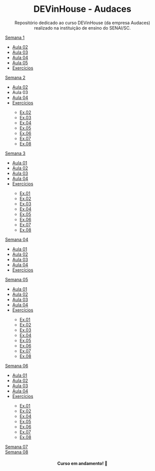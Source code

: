 <h1 align="center">DEVinHouse - Audaces </h1>
    
<p align="center">Repositório dedicado ao curso DEVinHouse (da empresa Audaces) realizado na instituição de ensino do SENAI/SC. </p>

<div id=semana-01>
    <a href="https://github.com/mariaeduardagervini/DevInHouse/tree/main/MODULO.01/SEMANA.01">Semana 1</a>
        <ul>
            <li> <a href="https://github.com/mariaeduardagervini/DevInHouse/tree/main/MODULO.01/SEMANA.01/AULA02">Aula 02</a></li>
            <li><a href="https://github.com/mariaeduardagervini/DevInHouse/tree/main/MODULO.01/SEMANA.01/AULA03">Aula 03</a></li>
            <li><a href="https://github.com/mariaeduardagervini/DevInHouse/tree/main/MODULO.01/SEMANA.01/AULA04">Aula 04</a></li>
            <li><a href="https://github.com/mariaeduardagervini/DevInHouse/tree/main/MODULO.01/SEMANA.01/AULA05">Aula 05</a></li>
            <li><a href="https://github.com/mariaeduardagervini/DevInHouse/tree/main/MODULO.01/SEMANA.01/EXERCICIOS">Exercícios</a></li>
        </ul>
</div>
<div id='semana-02'>
    <a href="https://github.com/mariaeduardagervini/DevInHouse/tree/main/MODULO.01/SEMANA.02/">Semana 2</a>
    <ul>
        <li><a href="https://github.com/mariaeduardagervini/DevInHouse/tree/main/MODULO.01/SEMANA.02/aula02">Aula 02</a></li>
        <li>Aula 03</li>
        <li><a href="https://github.com/mariaeduardagervini/DevInHouse/tree/main/MODULO.01/SEMANA.02/AULA04">Aula 04</a></li>
        <li><a href="https://github.com/mariaeduardagervini/DevInHouse/tree/main/MODULO.01/SEMANA.02/EXERCICIOS">Exercícios</a></li>
        <ul>
            <li><a href="https://github.com/mariaeduardagervini/DevInHouse/tree/main/MODULO.01/SEMANA.02/EXERCICIOS/Ex.02">Ex.02</a></li>   
            <li><a href="https://github.com/mariaeduardagervini/DevInHouse/tree/main/MODULO.01/SEMANA.02/EXERCICIOS/Ex.03">Ex.03</a></li>
            <li><a href="https://github.com/mariaeduardagervini/DevInHouse/tree/main/MODULO.01/SEMANA.02/EXERCICIOS/Ex.04">Ex.04</a></li>
            <li><a href="https://github.com/mariaeduardagervini/DevInHouse/tree/main/MODULO.01/SEMANA.02/EXERCICIOS/Ex.05">Ex.05</a></li>
            <li><a href="https://github.com/mariaeduardagervini/DevInHouse/tree/main/MODULO.01/SEMANA.02/EXERCICIOS/Ex.06">Ex.06</a></li>
            <li><a href="https://github.com/mariaeduardagervini/DevInHouse/tree/main/MODULO.01/SEMANA.02/EXERCICIOS/Ex.07">Ex.07</a></li>
            <li><a href="https://github.com/mariaeduardagervini/DevInHouse/tree/main/MODULO.01/SEMANA.02/EXERCICIOS/Ex.08">Ex.08</a></li>
        </ul>
    </ul>
</div>

<div id='semana-03'>
    <a href="https://github.com/mariaeduardagervini/DevInHouse/tree/main/MODULO.01/SEMANA.03">Semana 3</a>
    <ul>
        <li><a href="https://github.com/mariaeduardagervini/DevInHouse/tree/main/MODULO.01/SEMANA.03/AULA.01">Aula 01</a></li>
        <li><a href="https://github.com/mariaeduardagervini/DevInHouse/tree/main/MODULO.01/SEMANA.03/AULA.02">Aula 02</a></li>
        <li><a href="https://github.com/mariaeduardagervini/DevInHouse/tree/main/MODULO.01/SEMANA.03/AULA.03">Aula 03</a></li>
        <li><a href="https://github.com/mariaeduardagervini/DevInHouse/tree/main/MODULO.01/SEMANA.03/AULA.04">Aula 04</a></li>
        <li><a href="https://github.com/mariaeduardagervini/DevInHouse/tree/main/MODULO.01/SEMANA.03/EXERC%C3%8DCIOS">Exercícios</a></li>
        <ul>
            <li><a href="https://github.com/mariaeduardagervini/DevInHouse/tree/main/MODULO.01/SEMANA.03/EXERC%C3%8DCIOS/EX.01">Ex.01</a></li>
            <li><a href="https://github.com/mariaeduardagervini/DevInHouse/tree/main/MODULO.01/SEMANA.03/EXERC%C3%8DCIOS/EX.02">Ex.02</a></li>
            <li><a href="https://github.com/mariaeduardagervini/DevInHouse/tree/main/MODULO.01/SEMANA.03/EXERC%C3%8DCIOS/EX.03">Ex.03</a></li>
            <li><a href="https://github.com/mariaeduardagervini/DevInHouse/tree/main/MODULO.01/SEMANA.03/EXERC%C3%8DCIOS/EX.04">Ex.04</a></li>
            <li><a href="https://github.com/mariaeduardagervini/DevInHouse/tree/main/MODULO.01/SEMANA.03/EXERC%C3%8DCIOS/EX.05">Ex.05</a></li>
            <li><a href="https://github.com/mariaeduardagervini/DevInHouse/tree/main/MODULO.01/SEMANA.03/EXERC%C3%8DCIOS/EX.06">Ex.06</a></li>
            <li><a href="https://github.com/mariaeduardagervini/DevInHouse/tree/main/MODULO.01/SEMANA.03/EXERC%C3%8DCIOS/EX.07">Ex.07</a></li>
            <li><a href="https://github.com/mariaeduardagervini/DevInHouse/tree/main/MODULO.01/SEMANA.03/EXERC%C3%8DCIOS/EX.08">Ex.08</a></li>
        </ul>
    </ul>
</div>

<div id='semana-04'>
    <a href='https://github.com/mariaeduardagervini/DevInHouse/tree/main/MODULO.01/SEMANA.04'>Semana 04</a>
    <ul>
        <li><a href="https://github.com/mariaeduardagervini/DevInHouse/tree/main/MODULO.01/SEMANA.04/aula-01">Aula 01</a></li>
        <li><a href="https://github.com/mariaeduardagervini/DevInHouse/tree/main/MODULO.01/SEMANA.04/aula-02">Aula 02</a></li>
        <li><a href="https://github.com/mariaeduardagervini/DevInHouse/tree/main/MODULO.01/SEMANA.04/aula-03">Aula 03</a></li>
        <li><a href="https://github.com/mariaeduardagervini/DevInHouse/tree/main/MODULO.01/SEMANA.04/aula-04">Aula 04</a></li>
        <li><a href="https://github.com/mariaeduardagervini/DevInHouse/tree/main/MODULO.01/SEMANA.04/exercicios">Exercícios</a></li>
    </ul>

</div>
<div id='semana-05'>
    <a href='https://github.com/mariaeduardagervini/DevInHouse/tree/main/MODULO.01/SEMANA.05'>Semana 05</a>
    <ul>
        <li><a href='https://github.com/mariaeduardagervini/DevInHouse/tree/main/MODULO.01/SEMANA.05/aula-01'>Aula 01</a></li>
        <li><a href='https://github.com/mariaeduardagervini/DevInHouse/tree/main/MODULO.01/SEMANA.05/aula-02'>Aula 02</a></li>
        <li><a href='https://github.com/mariaeduardagervini/DevInHouse/tree/main/MODULO.01/SEMANA.05/aula-03'>Aula 03</a></li>
        <li><a href='https://github.com/mariaeduardagervini/DevInHouse/tree/main/MODULO.01/SEMANA.05/aula-04'>Aula 04</a></li>
        <li><a href='https://github.com/mariaeduardagervini/DevInHouse/tree/main/MODULO.01/SEMANA.05/exercicios'>Exercícios</a></li>
        <ul>
            <li><a href='https://github.com/mariaeduardagervini/DevInHouse/tree/main/MODULO.01/SEMANA.05/exercicios/ex-01'>Ex.01</a></li>
            <li><a href='https://github.com/mariaeduardagervini/DevInHouse/tree/main/MODULO.01/SEMANA.05/exercicios/ex-02'>Ex.02</a></li>
            <li><a href='https://github.com/mariaeduardagervini/DevInHouse/tree/main/MODULO.01/SEMANA.05/exercicios/ex-03'>Ex.03</a></li>
            <li><a href='https://github.com/mariaeduardagervini/DevInHouse/tree/main/MODULO.01/SEMANA.05/exercicios/ex-04'>Ex.04</a></li>
            <li><a href='https://github.com/mariaeduardagervini/DevInHouse/tree/main/MODULO.01/SEMANA.05/exercicios/ex-05'>Ex.05</a></li>
            <li><a href='https://github.com/mariaeduardagervini/DevInHouse/tree/main/MODULO.01/SEMANA.05/exercicios/ex-06'>Ex.06</a></li>
            <li><a href='https://github.com/mariaeduardagervini/DevInHouse/tree/main/MODULO.01/SEMANA.05/exercicios/ex-07'>Ex.07</a></li>
            <li><a href="https://github.com/mariaeduardagervini/DevInHouse/tree/main/MODULO.01/SEMANA.05/exercicios/ex-08">Ex.08</a></li>
        </ul>
    </ul>
</div>
<div id='semana-06'>
    <a href='https://github.com/mariaeduardagervini/DevInHouse/tree/main/MODULO.01/SEMANA.06'>Semana 06</a>
    <ul>
        <li><a href='https://github.com/mariaeduardagervini/DevInHouse/tree/main/MODULO.01/SEMANA.06/aula-01'>Aula 01</a></li>
        <li><a href='https://github.com/mariaeduardagervini/DevInHouse/tree/main/MODULO.01/SEMANA.06/aula-02'>Aula 02</a></li>
        <li><a href='https://github.com/mariaeduardagervini/DevInHouse/tree/main/MODULO.01/SEMANA.06/aula-03'>Aula 03</a></li>
        <li><a href=''>Aula 04</a></li>
        <li><a href=''>Exercícios</a></li>
        <ul>
            <li><a href='https://github.com/mariaeduardagervini/DevInHouse/tree/main/MODULO.01/SEMANA.06/exercicios/ex-01'>Ex.01</a></li>
            <li><a href='https://github.com/mariaeduardagervini/DevInHouse/tree/main/MODULO.01/SEMANA.06/exercicios/ex-02'>Ex.02</a></li>
            <li><a href='https://github.com/mariaeduardagervini/DevInhttps://github.com/mariaeduardagervini/DevInHouse/tree/main/MODULO.01/SEMANA.06/exercicios/ex-04'>Ex.04</a></li>
            <li><a href='https://github.com/mariaeduardagervini/DevInHouse/tree/main/MODULO.01/SEMANA.06/exercicios/ex-05'>Ex.05</a></li>
            <li><a href='https://github.com/mariaeduardagervini/DevInHouse/tree/main/MODULO.01/SEMANA.06/exercicios/ex-06'>Ex.06</a></li>
            <li><a href='https://github.com/mariaeduardagervini/DevInHouse/tree/main/MODULO.01/SEMANA.06/exercicios/ex-07'>Ex.07</a></li>
            <li><a href='https://github.com/mariaeduardagervini/DevInHouse/tree/main/MODULO.01/SEMANA.06/exercicios/ex-08'>Ex.08</a></li>
        </ul>
    </ul>
    <div id='semana-07'>
    <a href='https://github.com/mariaeduardagervini/projeto-galeria'>Semana 07</a>
    </div>
     <div id='semana-08'>
    <a href=''>Semana 08</a>
    </div>
</div>
<footer>
    <h4 align="center">Curso em andamento! 🚧</h4>
</footer>
